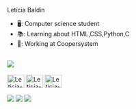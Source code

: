 
Letícia Baldin
- 🖥️: Computer science student
- 📚: Learning about HTML,CSS,Python,C
- 👔: Working at Coopersystem

 <div style="disolay: inline_block"><br>
  <a href="https://github.com/leticiabaldin" target="_blank"><img src="https://github-readme-stats.vercel.app/api?username=leticiabaldin&show_icons=true&theme=dracula" target="_blank"></a>
 </div>


  <div style="disolay: inline_block"><br>
    <img align="center" alt="Leticia-python" height="30" width="40" src="https://cdn.jsdelivr.net/gh/devicons/devicon/icons/python/python-original.svg" />
    <img align="center" alt="Leticia-html" height="30" width="40" src="https://cdn.jsdelivr.net/gh/devicons/devicon/icons/html5/html5-original.svg" />
    <img align="center" alt="Leticia-css" height="30" width="40" src="https://cdn.jsdelivr.net/gh/devicons/devicon/icons/css3/css3-original-wordmark.svg" />
    
  <br/>
    <br/>
  <div>
    <a href="https://mail.google.com/mail/u/0/#inbox?compose=CllgCJvnJHbRWRTGjBFLSctkzTpWWnHxtCjcWKcVgmfPhvTfMPWsCqchxlwgKQlcqfCRvvBjKfg" target="_blank"><img src= "https://img.shields.io/badge/Gmail-D14836?style=for-the-badge&logo=gmail&logoColor=white" target="_blank"></a>
    <a href="https://www.linkedin.com/in/leticia-baldin-996771210/" target= "_blank"><img src= "https://img.shields.io/badge/LinkedIn-0077B5?style=for-the-badge&logo=linkedin&logoColor=white" target="_blank"></a>
    <a href="https://www.instagram.com/lleticiabaldin/ " target="_blank"><img src="https://img.shields.io/badge/Instagram-E4405F?style=for-the-badge&logo=instagram&logoColor=white" target="_blank"></a>
